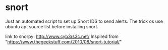 # snort
Just an automated script to set up Snort IDS to send alerts. The trick os use ubuntu apt source list before installing snort.



link to snorpy: http://www.cyb3rs3c.net/
Inspired from "https://www.thegeekstuff.com/2010/08/snort-tutorial/"
